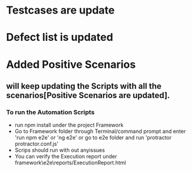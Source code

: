 # Testcases are update
# Defect list is updated
# Added Positive Scenarios




## will keep updating the Scripts with all the scenarios[Positive Scenarios are updated].

### To run the Automation Scripts 
- run npm install under the project Framework 
- Go to Framework folder through Terminal/command prompt and enter 'run npm e2e' or 'ng e2e' or go to e2e folder and run 'protractor protractor.conf.js'
- Scrips should run with out anyissues 
- You can verify the Execution report under framework\e2e\reports/ExecutionReport.html




 
